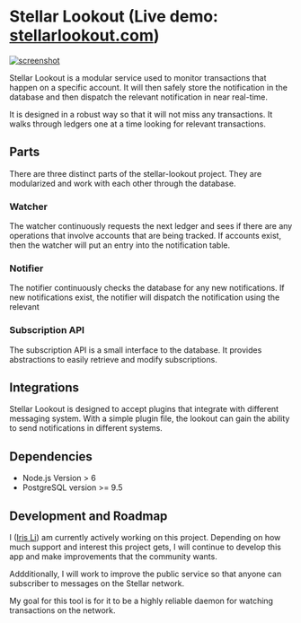 # Stellar Lookout (Live demo: [stellarlookout.com](http://stellarlookout.com))

[![screenshot](https://cloud.githubusercontent.com/assets/5728307/18715311/b5e645a2-7fcd-11e6-9bd9-1e141e02786f.png)](http://stellarlookout.com)

Stellar Lookout is a modular service used to monitor transactions that happen on a specific account. It will then safely store the notification in the database and then dispatch the relevant notification in near real-time.

It is designed in a robust way so that it will not miss any transactions. It walks through ledgers one at a time looking for relevant transactions.

## Parts
There are three distinct parts of the stellar-lookout project. They are modularized and work with each other through the database.

### Watcher
The watcher continuously requests the next ledger and sees if there are any operations that involve accounts that are being tracked. If accounts exist, then the watcher will put an entry into the notification table.

### Notifier
The notifier continuously checks the database for any new notifications. If new notifications exist, the notifier will dispatch the notification using the relevant

### Subscription API
The subscription API is a small interface to the database. It provides abstractions to easily retrieve and modify subscriptions.

## Integrations
Stellar Lookout is designed to accept plugins that integrate with different messaging system. With a simple plugin file, the lookout can gain the ability to send notifications in different systems.

## Dependencies
- Node.js Version > 6
- PostgreSQL version >= 9.5

## Development and Roadmap
I ([Iris Li](https://iris.li/)) am currently actively working on this project. Depending on how much support and interest this project gets, I will continue to develop this app and make improvements that the community wants.

Addditionally, I will work to improve the public service so that anyone can subscriber to messages on the Stellar network.

My goal for this tool is for it to be a highly reliable daemon for watching transactions on the network.
